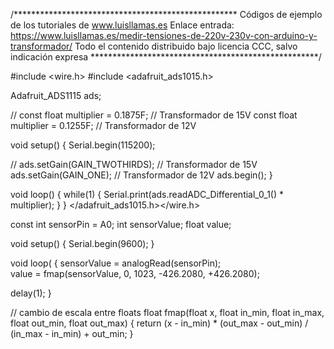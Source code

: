 /***************************************************
Códigos de ejemplo de los tutoriales de www.luisllamas.es
Enlace entrada: https://www.luisllamas.es/medir-tensiones-de-220v-230v-con-arduino-y-transformador/
Todo el contenido distribuido bajo licencia CCC, salvo indicación expresa
****************************************************/

#include <wire.h>
#include <adafruit_ads1015.h>

Adafruit_ADS1115 ads;


// const float multiplier = 0.1875F; // Transformador de 15V
const float multiplier = 0.1255F; // Transformador de 12V

void setup()
{
  Serial.begin(115200);

  // ads.setGain(GAIN_TWOTHIRDS);  // Transformador de 15V
  ads.setGain(GAIN_ONE);       // Transformador de 12V
  ads.begin();
}

void loop()
{
  while(1)
  {
    Serial.print(ads.readADC_Differential_0_1() * multiplier); 
  }
}
</adafruit_ads1015.h></wire.h>

const int sensorPin = A0;
int sensorValue;
float value; 
 
void setup() 
{
  Serial.begin(9600);
}
 
void loop(
{
 sensorValue = analogRead(sensorPin);  
 value = fmap(sensorValue, 0, 1023, -426.2080, +426.2080);
 
 delay(1);
}
 
// cambio de escala entre floats
float fmap(float x, float in_min, float in_max, float out_min, float out_max)
{
 return (x - in_min) * (out_max - out_min) / (in_max - in_min) + out_min;
}